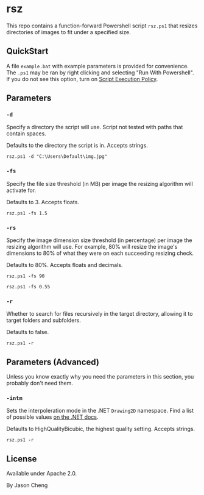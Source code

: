 # rsz

This repo contains a function-forward Powershell script `rsz.ps1` that resizes directories of images to fit under a specified size.

## QuickStart

A file `example.bat` with example parameters is provided for convenience. The `.ps1` may be ran by right clicking and selecting "Run With Powershell". If you do not see this option, turn on [Script Execution Policy](https://learn.microsoft.com/en-us/powershell/module/microsoft.powershell.security/set-executionpolicy?view=powershell-7.5).

## Parameters

### `-d`

Specify a directory the script will use. Script not tested with paths that contain spaces.

Defaults to the directory the script is in. Accepts strings.

```
rsz.ps1 -d "C:\Users\Default\img.jpg"
```

### `-fs`

Specify the file size threshold (in MB) per image the resizing algorithm will activate for. 

Defaults to 3. Accepts floats.

```
rsz.ps1 -fs 1.5
```

### `-rs`

Specify the image dimension size threshold (in percentage) per image the resizing algorithm will use. For example, 80% will resize the image's dimensions to 80% of what they were on each succeeding resizing check.

Defaults to 80%. Accepts floats and decimals.

```
rsz.ps1 -fs 90
```

```
rsz.ps1 -fs 0.55
```

### `-r`

Whether to search for files recursively in the target directory, allowing it to target folders and subfolders.

Defaults to false.

```
rsz.ps1 -r
```

## Parameters (Advanced)

Unless you know exactly why you need the parameters in this section, you probably don't need them.

### `-intm`

Sets the interpoleration mode in the .NET `Drawing2D` namespace. Find a list of possible values [on the .NET docs](https://learn.microsoft.com/en-us/dotnet/api/system.drawing.drawing2d.interpolationmode?view=windowsdesktop-9.0).

Defaults to HighQualityBicubic, the highest quality setting. Accepts strings.

```
rsz.ps1 -r
```

## License

Available under Apache 2.0.

By Jason Cheng